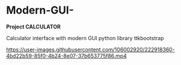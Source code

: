 # Modern-GUI-
**Project CALCULATOR**

Calculator interface with modern GUI python library ttkbootstrap   






https://user-images.githubusercontent.com/106002920/222918360-4bd22b59-85f0-4b24-8e07-37b653775f86.mp4


